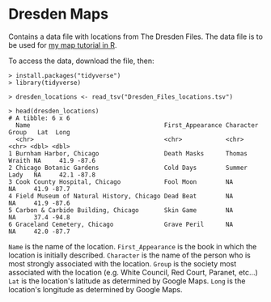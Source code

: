 # Dresden Maps
Contains a data file with locations from The Dresden Files. The data file is to be used for [my map tutorial in R](https://katiesaund.com/post/dresden_maps/). 


To access the data, download the file, then:
```
> install.packages("tidyverse")
> library(tidyverse)

> dresden_locations <- read_tsv("Dresden_Files_locations.tsv")

> head(dresden_locations)
# A tibble: 6 x 6
  Name                                     First_Appearance Character     Group   Lat  Long
  <chr>                                    <chr>            <chr>         <chr> <dbl> <dbl>
1 Burnham Harbor, Chicago                  Death Masks      Thomas Wraith NA     41.9 -87.6
2 Chicago Botanic Gardens                  Cold Days        Summer Lady   NA     42.1 -87.8
3 Cook County Hospital, Chicago            Fool Moon        NA            NA     41.9 -87.7
4 Field Museum of Natural History, Chicago Dead Beat        NA            NA     41.9 -87.6
5 Carbon & Carbide Building, Chicago       Skin Game        NA            NA     37.4 -94.8
6 Graceland Cemetery, Chicago              Grave Peril      NA            NA     42.0 -87.7
```

`Name` is the name of the location. 
`First_Appearance` is the book in which the location is initially described.
`Character` is the name of the person who is most strongly associated with the location.
`Group` is the society most associated with the location (e.g. White Council, Red Court, Paranet, etc...)
`Lat` is the location's latitude as determined by Google Maps. 
`Long` is the location's longitude as determined by Google Maps. 

